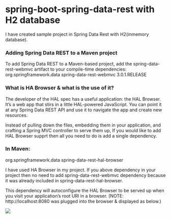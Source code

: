 # spring-boot-spring-data-rest with H2 database

I have created sample project in Spring Data Rest with H2(inmemory database). 

<h3>Adding Spring Data REST to a Maven project</h3>
To add Spring Data REST to a Maven-based project, add the spring-data-rest-webmvc artifact to your
compile-time dependencies:

<dependency>
<groupId>org.springframework.data</groupId>
<artifactId>spring-data-rest-webmvc</artifactId>
<version>3.0.1.RELEASE</version>
</dependency>



<h3> What is HA Browser & what is the use of it?</h3>

The developer of the HAL spec has a useful application: the HAL Browser. It’s a web app that stirs
in a little HAL-powered JavaScript. You can point it at any Spring Data REST API and use it to
navigate the app and create new resources.

Instead of pulling down the files, embedding them in your application, and crafting a Spring MVC
controller to serve them up, If you would like to add HAL Browser supprt then all you need to do is add a single dependency.

<h3>In Maven: </h3>

<dependency>
<groupId>org.springframework.data</groupId>
<artifactId>spring-data-rest-hal-browser</artifactId>
</dependency>


I have used HA Browser in my project. If you above dependency in your project then no need to add spring-data-rest-webmvc dependency because it was already included in spring-data-rest-hal-browser.

This dependency will autoconfigure the HAL Browser to be served up when you visit your
application’s root URI in a browser. (NOTE: http://localhost:8080 was plugged into the browser & displayed as below.)

<img src="https://drive.google.com/open?id=0Bz1iej3g7_V4MldtaWdCRGRGUnM"></img>




